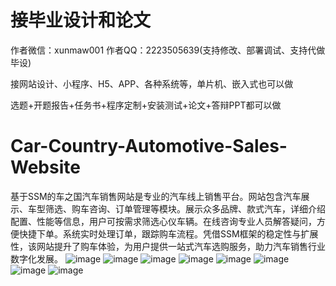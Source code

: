 # 接毕业设计和论文
作者微信：xunmaw001  作者QQ：2223505639(支持修改、部署调试、支持代做毕设)

接网站设计、小程序、H5、APP、各种系统等，单片机、嵌入式也可以做

选题+开题报告+任务书+程序定制+安装测试+论文+答辩PPT都可以做
# Car-Country-Automotive-Sales-Website
基于SSM的车之国汽车销售网站是专业的汽车线上销售平台。网站包含汽车展示、车型筛选、购车咨询、订单管理等模块。展示众多品牌、款式汽车，详细介绍配置、性能等信息，用户可按需求筛选心仪车辆。在线咨询专业人员解答疑问，方便快捷下单。系统实时处理订单，跟踪购车流程。凭借SSM框架的稳定性与扩展性，该网站提升了购车体验，为用户提供一站式汽车选购服务，助力汽车销售行业数字化发展。
![image](https://github.com/user-attachments/assets/66099d04-a4df-4106-9c8b-58273ed9bfe3)
![image](https://github.com/user-attachments/assets/fe05ecf1-8f2b-4f19-a26f-5ce2de701e9c)
![image](https://github.com/user-attachments/assets/78560b6d-0d55-41a5-b952-5a14b8378fd3)
![image](https://github.com/user-attachments/assets/5fd5cc26-8178-42c8-8baf-9e57ebfce68f)
![image](https://github.com/user-attachments/assets/ac93b90e-fdaf-47d6-9ab3-f4b895866377)
![image](https://github.com/user-attachments/assets/5d2bb893-4482-4de5-94a4-fff0b73f5b21)
![image](https://github.com/user-attachments/assets/bfc56086-96b0-471a-ac55-544a3f9121c4)
![image](https://github.com/user-attachments/assets/0eacf78e-8603-4472-9d1e-8cc3d0186cdb)
